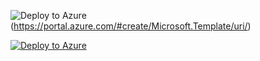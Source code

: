 ![Deploy to Azure](https://aka.ms/deploytoazurebutton)(https://portal.azure.com/#create/Microsoft.Template/uri/)


[![Deploy to Azure](https://aka.ms/deploytoazurebutton)](https://portal.azure.com/#create/Microsoft.Template/uri/{encodedURI})
